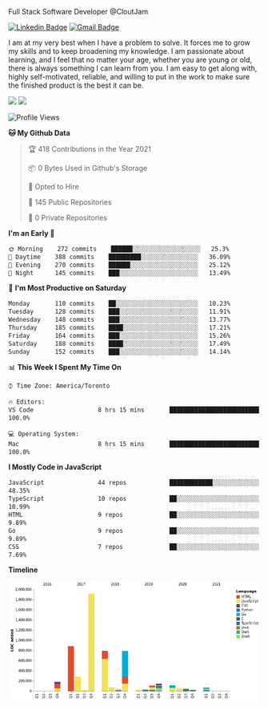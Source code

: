 Full Stack Software Developer @CloutJam

[![Linkedin Badge](https://img.shields.io/badge/-Jesse%20Okeya-6633cc?style=flat-square&logo=Linkedin&logoColor=white&link=https://www.linkedin.com/in/jesse-okeya-45a38510a/)](https://www.linkedin.com/in/jesse-okeya-45a38510a/) 
[![Gmail Badge](https://img.shields.io/badge/-jesseokeya@gmail.com-6633cc?style=flat-square&logo=Gmail&logoColor=white&link=mailto:jesseokeya@gmail.com)](mailto:jesseokeya@gmail.com)

I am at my very best when I have a problem to solve. It forces me to grow my skills and to keep broadening my knowledge. I am passionate about learning, and I feel that no matter your age, whether you are young or old, there is always something I can learn from you. I am easy to get along with, highly self-motivated, reliable, and willing to put in the work to make sure the finished product is the best it can be.

![](https://github-readme-stats.vercel.app/api?username=jesseokeya&show_icons=true&theme=radical) ![](https://github-readme-stats.vercel.app/api/top-langs/?username=jesseokeya&layout=compact&theme=radical)

<!--START_SECTION:waka-->
![Profile Views](http://img.shields.io/badge/Profile%20Views-17-blue)

**🐱 My Github Data** 

> 🏆 418 Contributions in the Year 2021
 > 
> 📦 0 Bytes Used in Github's Storage 
 > 
> 💼 Opted to Hire
 > 
> 📜 145 Public Repositories 
 > 
> 🔑 0 Private Repositories  
 > 
**I'm an Early 🐤** 

```text
🌞 Morning    272 commits    ██████░░░░░░░░░░░░░░░░░░░   25.3% 
🌆 Daytime    388 commits    █████████░░░░░░░░░░░░░░░░   36.09% 
🌃 Evening    270 commits    ██████░░░░░░░░░░░░░░░░░░░   25.12% 
🌙 Night      145 commits    ███░░░░░░░░░░░░░░░░░░░░░░   13.49%

```
📅 **I'm Most Productive on Saturday** 

```text
Monday       110 commits    ██░░░░░░░░░░░░░░░░░░░░░░░   10.23% 
Tuesday      128 commits    ███░░░░░░░░░░░░░░░░░░░░░░   11.91% 
Wednesday    148 commits    ███░░░░░░░░░░░░░░░░░░░░░░   13.77% 
Thursday     185 commits    ████░░░░░░░░░░░░░░░░░░░░░   17.21% 
Friday       164 commits    ███░░░░░░░░░░░░░░░░░░░░░░   15.26% 
Saturday     188 commits    ████░░░░░░░░░░░░░░░░░░░░░   17.49% 
Sunday       152 commits    ███░░░░░░░░░░░░░░░░░░░░░░   14.14%

```


📊 **This Week I Spent My Time On** 

```text
⌚︎ Time Zone: America/Toronto

🔥 Editors: 
VS Code                  8 hrs 15 mins       █████████████████████████   100.0%

💻 Operating System: 
Mac                      8 hrs 15 mins       █████████████████████████   100.0%

```

**I Mostly Code in JavaScript** 

```text
JavaScript               44 repos            ████████████░░░░░░░░░░░░░   48.35% 
TypeScript               10 repos            ██░░░░░░░░░░░░░░░░░░░░░░░   10.99% 
HTML                     9 repos             ██░░░░░░░░░░░░░░░░░░░░░░░   9.89% 
Go                       9 repos             ██░░░░░░░░░░░░░░░░░░░░░░░   9.89% 
CSS                      7 repos             ██░░░░░░░░░░░░░░░░░░░░░░░   7.69%

```


**Timeline**

![Chart not found](https://raw.githubusercontent.com/jesseokeya/jesseokeya/master/charts/bar_graph.png) 


<!--END_SECTION:waka-->
